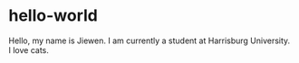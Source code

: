 # hello-world

Hello, my name is Jiewen. I am currently a student at Harrisburg University. I love cats. 
